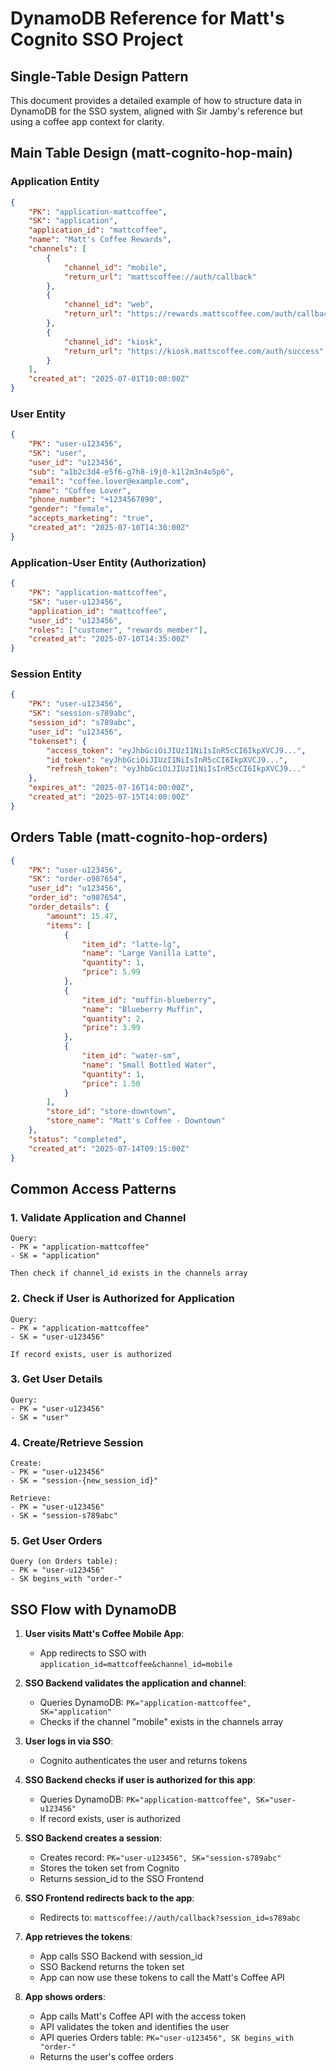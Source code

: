 # DynamoDB Reference for Matt's Cognito SSO Project

## Single-Table Design Pattern

This document provides a detailed example of how to structure data in DynamoDB for the SSO system, aligned with Sir Jamby's reference but using a coffee app context for clarity.

## Main Table Design (matt-cognito-hop-main)

### Application Entity
```json
{
    "PK": "application-mattcoffee",
    "SK": "application",
    "application_id": "mattcoffee",
    "name": "Matt's Coffee Rewards",
    "channels": [
        {
            "channel_id": "mobile",
            "return_url": "mattscoffee://auth/callback"
        },
        {
            "channel_id": "web",
            "return_url": "https://rewards.mattscoffee.com/auth/callback"
        },
        {
            "channel_id": "kiosk",
            "return_url": "https://kiosk.mattscoffee.com/auth/success"
        }
    ],
    "created_at": "2025-07-01T10:00:00Z"
}
```

### User Entity
```json
{
    "PK": "user-u123456",
    "SK": "user",
    "user_id": "u123456",
    "sub": "a1b2c3d4-e5f6-g7h8-i9j0-k1l2m3n4o5p6",
    "email": "coffee.lover@example.com",
    "name": "Coffee Lover",
    "phone_number": "+1234567890",
    "gender": "female",
    "accepts_marketing": "true",
    "created_at": "2025-07-10T14:30:00Z"
}
```

### Application-User Entity (Authorization)
```json
{
    "PK": "application-mattcoffee",
    "SK": "user-u123456",
    "application_id": "mattcoffee",
    "user_id": "u123456",
    "roles": ["customer", "rewards_member"],
    "created_at": "2025-07-10T14:35:00Z"
}
```

### Session Entity
```json
{
    "PK": "user-u123456",
    "SK": "session-s789abc",
    "session_id": "s789abc",
    "user_id": "u123456",
    "tokenset": {
        "access_token": "eyJhbGciOiJIUzI1NiIsInR5cCI6IkpXVCJ9...",
        "id_token": "eyJhbGciOiJIUzI1NiIsInR5cCI6IkpXVCJ9...",
        "refresh_token": "eyJhbGciOiJIUzI1NiIsInR5cCI6IkpXVCJ9..."
    },
    "expires_at": "2025-07-16T14:00:00Z",
    "created_at": "2025-07-15T14:00:00Z"
}
```

## Orders Table (matt-cognito-hop-orders)

```json
{
    "PK": "user-u123456",
    "SK": "order-o987654",
    "user_id": "u123456",
    "order_id": "o987654",
    "order_details": {
        "amount": 15.47,
        "items": [
            {
                "item_id": "latte-lg",
                "name": "Large Vanilla Latte",
                "quantity": 1,
                "price": 5.99
            },
            {
                "item_id": "muffin-blueberry",
                "name": "Blueberry Muffin",
                "quantity": 2,
                "price": 3.99
            },
            {
                "item_id": "water-sm",
                "name": "Small Bottled Water",
                "quantity": 1,
                "price": 1.50
            }
        ],
        "store_id": "store-downtown",
        "store_name": "Matt's Coffee - Downtown"
    },
    "status": "completed",
    "created_at": "2025-07-14T09:15:00Z"
}
```

## Common Access Patterns

### 1. Validate Application and Channel
```
Query:
- PK = "application-mattcoffee"
- SK = "application"

Then check if channel_id exists in the channels array
```

### 2. Check if User is Authorized for Application
```
Query:
- PK = "application-mattcoffee"
- SK = "user-u123456"

If record exists, user is authorized
```

### 3. Get User Details
```
Query:
- PK = "user-u123456"
- SK = "user"
```

### 4. Create/Retrieve Session
```
Create:
- PK = "user-u123456"
- SK = "session-{new_session_id}"

Retrieve:
- PK = "user-u123456"
- SK = "session-s789abc"
```

### 5. Get User Orders
```
Query (on Orders table):
- PK = "user-u123456"
- SK begins_with "order-"
```

## SSO Flow with DynamoDB

1. **User visits Matt's Coffee Mobile App**:
   - App redirects to SSO with `application_id=mattcoffee&channel_id=mobile`

2. **SSO Backend validates the application and channel**:
   - Queries DynamoDB: `PK="application-mattcoffee", SK="application"`
   - Checks if the channel "mobile" exists in the channels array

3. **User logs in via SSO**:
   - Cognito authenticates the user and returns tokens

4. **SSO Backend checks if user is authorized for this app**:
   - Queries DynamoDB: `PK="application-mattcoffee", SK="user-u123456"`
   - If record exists, user is authorized

5. **SSO Backend creates a session**:
   - Creates record: `PK="user-u123456", SK="session-s789abc"`
   - Stores the token set from Cognito
   - Returns session_id to the SSO Frontend

6. **SSO Frontend redirects back to the app**:
   - Redirects to: `mattscoffee://auth/callback?session_id=s789abc`

7. **App retrieves the tokens**:
   - App calls SSO Backend with session_id
   - SSO Backend returns the token set
   - App can now use these tokens to call the Matt's Coffee API

8. **App shows orders**:
   - App calls Matt's Coffee API with the access token
   - API validates the token and identifies the user
   - API queries Orders table: `PK="user-u123456", SK begins_with "order-"`
   - Returns the user's coffee orders
